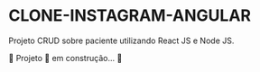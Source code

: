 # CLONE-INSTAGRAM-ANGULAR

Projeto CRUD sobre paciente utilizando React JS e Node JS.

🚧 Projeto 🚀 em construção... 🚧

